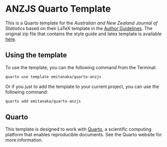 
# ANZJS Quarto Template

This is a Quarto template for the _Australian and New Zealand Journal of Statistics_ based on their LaTeX template in the [Author Guidelines](https://onlinelibrary.wiley.com/page/journal/1467842x/homepage/forauthors.html). The original zip file that contains the style guide and latex template is available [here](https://onlinelibrary.wiley.com/pb-assets/assets/1467842X/anzsauth-1545395150170.zip).

## Using the template

To use the template, you can the following command from the Terminal:

```bash
quarto use template emitanaka/quarto-anzjs
```

Or if you just to add the template to your current project, you can use the following command:

```bash
quarto add emitanaka/quarto-anzjs
```

## Quarto

This template is designed to work with [Quarto](https://quarto.org/), a scientific computing platform that enables reproducible documents. See the Quarto website for more information.
